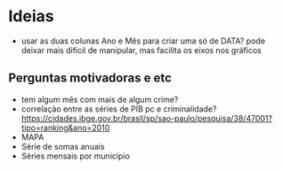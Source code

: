 # Ideias
 - usar as duas colunas Ano e Mês para criar uma só de DATA? pode deixar mais difícil de manipular, mas facilita os eixos nos gráficos 


## Perguntas motivadoras e etc
- tem algum mês com mais de algum crime?
- correlação entre as séries de PIB pc e criminalidade? https://cidades.ibge.gov.br/brasil/sp/sao-paulo/pesquisa/38/47001?tipo=ranking&ano=2010 
- MAPA
- Série de somas anuais
- Séries mensais por município
